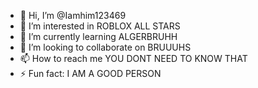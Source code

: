 - 👋 Hi, I’m @Iamhim123469
- 👀 I’m interested in  ROBLOX ALL STARS
- 🌱 I’m currently learning ALGERBRUHH
- 💞️ I’m looking to collaborate on BRUUUHS
- 📫 How to reach me YOU DONT NEED TO KNOW THAT
- ⚡ Fun fact: I AM A GOOD PERSON

<!---
Iamhim123469/Iamhim123469 is a ✨ special ✨ repository because its `README.md` (this file) appears on your GitHub profile.
You can click the Preview link to take a look at your changes.
--->
